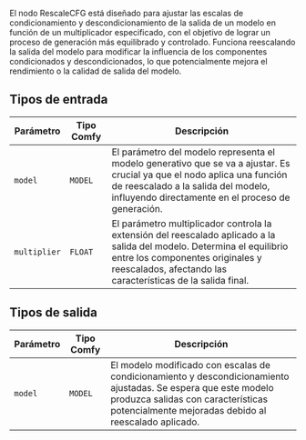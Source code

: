 
El nodo RescaleCFG está diseñado para ajustar las escalas de condicionamiento y descondicionamiento de la salida de un modelo en función de un multiplicador especificado, con el objetivo de lograr un proceso de generación más equilibrado y controlado. Funciona reescalando la salida del modelo para modificar la influencia de los componentes condicionados y descondicionados, lo que potencialmente mejora el rendimiento o la calidad de salida del modelo.
## Tipos de entrada

| Parámetro | Tipo Comfy | Descripción |
|-----------|-------------|-------------|
| `model`   | `MODEL`     | El parámetro del modelo representa el modelo generativo que se va a ajustar. Es crucial ya que el nodo aplica una función de reescalado a la salida del modelo, influyendo directamente en el proceso de generación. |
| `multiplier` | `FLOAT` | El parámetro multiplicador controla la extensión del reescalado aplicado a la salida del modelo. Determina el equilibrio entre los componentes originales y reescalados, afectando las características de la salida final. |

## Tipos de salida

| Parámetro | Tipo Comfy | Descripción |
|-----------|-------------|-------------|
| `model`   | `MODEL`     | El modelo modificado con escalas de condicionamiento y descondicionamiento ajustadas. Se espera que este modelo produzca salidas con características potencialmente mejoradas debido al reescalado aplicado. 